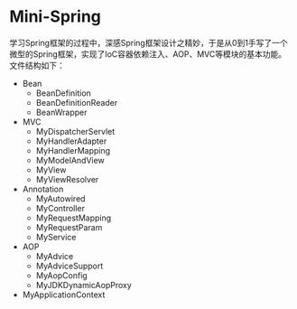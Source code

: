 # Mini-Spring
学习Spring框架的过程中，深感Spring框架设计之精妙，于是从0到1手写了一个微型的Spring框架，实现了IoC容器依赖注入、AOP、MVC等模块的基本功能。
文件结构如下：
* Bean
  * BeanDefinition
  * BeanDefinitionReader
  * BeanWrapper
* MVC
  * MyDispatcherServlet
  * MyHandlerAdapter
  * MyHandlerMapping
  * MyModelAndView
  * MyView
  * MyViewResolver
* Annotation
  * MyAutowired
  * MyController
  * MyRequestMapping
  * MyRequestParam
  * MyService
* AOP
  * MyAdvice
  * MyAdviceSupport
  * MyAopConfig
  * MyJDKDynamicAopProxy
* MyApplicationContext
